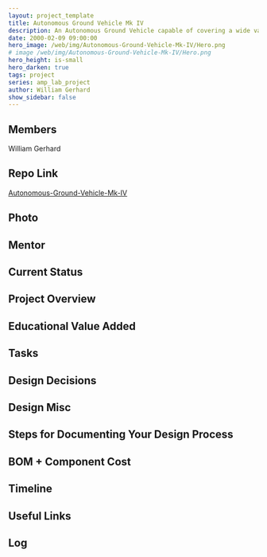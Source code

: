 ```yaml
---
layout: project_template
title: Autonomous Ground Vehicle Mk IV
description: An Autonomous Ground Vehicle capable of covering a wide variety of terrain at high speed with a variety of payloads.
date: 2000-02-09 09:00:00
hero_image: /web/img/Autonomous-Ground-Vehicle-Mk-IV/Hero.png
# image /web/img/Autonomous-Ground-Vehicle-Mk-IV/Hero.png
hero_height: is-small
hero_darken: true
tags: project
series: amp_lab_project
author: William Gerhard
show_sidebar: false
---
```




## Members
William Gerhard

## Repo Link
<a class="button is-link" href="https://github.com/Amp-Lab-at-VT/Autonomous-Ground-Vehicle-Mk-IV" >Autonomous-Ground-Vehicle-Mk-IV</a>

## Photo

## Mentor

## Current Status

## Project Overview


## Educational Value Added


## Tasks

## Design Decisions

## Design Misc

## Steps for Documenting Your Design Process

## BOM + Component Cost

## Timeline

## Useful Links

## Log
            